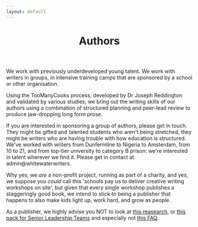 ```yaml
---
layout: default
---
```

<header class="portfolio-header">
  <h1>Authors</h1>
</header>

We work with previously underdeveloped young talent. We work with writers in groups, in intensive training camps that are sponsored by a school or other organisation. 

Using the TooManyCooks process, developed by Dr Joseph Reddington and validated by various studies, we bring out the writing skills of our authors using a combination of structured planning and peer-lead review to produce jaw-dropping long form prose. 

If you are interested in sponsoring a group of authors, please get in touch.  They might be gifted and talented students who aren't being stretched, they might be writers who are having trouble with how education is structured. We've worked with writers from Dunfermline to Nigeria to Amsterdam, from 10 to 21, and from top-tier university to category B prison: we're interested in talent wherever we find it.  Please get in contact at admin@whitewaterwriters.

Why yes, we _are_ a non-profit project, running as part of a charity, and yes, we suppose you _could_ call this 'schools pay us to deliver creative writing workshops on site', but given that every single workshop publishes a staggeringly good book, we intend to stick to being a publisher that happens to also make kids light up, work hard, and grow as people. 

As a publisher, we highly advise you NOT to look at [this reasearch](), or [this pack for Senior Leadership Teams]() and especially not [this FAQ](). 
